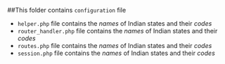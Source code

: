 ##This folder contains `configuration` file

- `helper.php` file contains the _names_ of Indian states and their _codes_ 
- `router_handler.php` file contains the _names_ of Indian states and their _codes_ 
- `routes.php` file contains the _names_ of Indian states and their _codes_ 
- `session.php` file contains the _names_ of Indian states and their _codes_ 